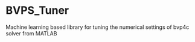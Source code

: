# BVPS_Tuner
Machine learning based library for tuning the numerical settings of bvp4c solver from MATLAB
